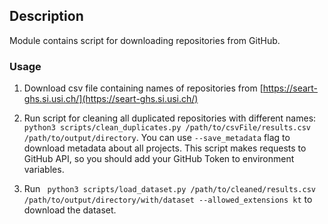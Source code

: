 ## Description

Module contains script for downloading repositories from GitHub.

### Usage

1. Download csv file containing names of repositories from [https://seart-ghs.si.usi.ch/](https://seart-ghs.si.usi.ch/)
   
2. Run script for cleaning all duplicated repositories with different names: ``` python3 scripts/clean_duplicates.py /path/to/csvFile/results.csv /path/to/output/directory```. 
   You can use ```--save_metadata``` flag to download metadata about all projects. 
   This script makes requests to GitHub API, so you should add your GitHub Token to environment variables.

3. Run ``` python3 scripts/load_dataset.py /path/to/cleaned/results.csv /path/to/output/directory/with/dataset --allowed_extensions kt``` 
   to download the dataset.
